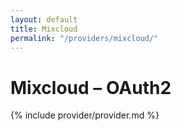 ```yaml
---
layout: default
title: Mixcloud
permalink: "/providers/mixcloud/"
---
```

# Mixcloud – OAuth2

{% include provider/provider.md %}
